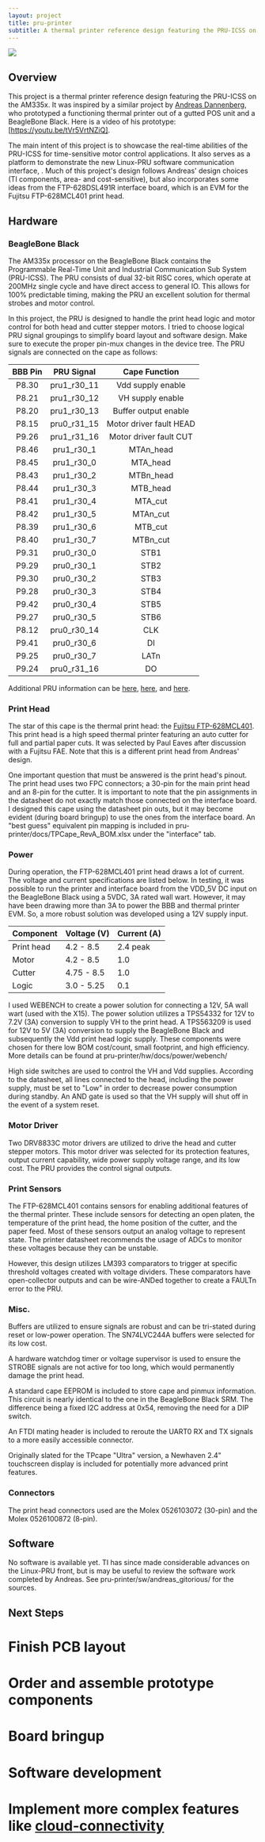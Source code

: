 ```yaml
---
layout: project
title: pru-printer
subtitle: A thermal printer reference design featuring the PRU-ICSS on the BeagleBone Black.
---
```


<img src="images/printer_protoype.jpg">

## Overview
This project is a thermal printer reference design featuring the PRU-ICSS on the AM335x. It was inspired by a similar project by [Andreas Dannenberg](https://gitorious.design.ti.com/pruprinter), who prototyped a functioning thermal printer out of a gutted POS unit and a BeagleBone Black. Here is a video of his prototype: [https://youtu.be/tVr5VrtNZiQ].

The main intent of this project is to showcase the real-time abilities of the PRU-ICSS for time-sensitive motor control applications. It also serves as a platform to demonstrate the new Linux-PRU software communication interface, . Much of this project's design follows Andreas' design choices (TI components, area- and cost-sensitive), but also incorporates some ideas from the FTP-628DSL491R interface board, which is an EVM for the Fujitsu FTP-628MCL401 print head.

## Hardware
### BeagleBone Black
The AM335x processor on the BeagleBone Black contains the Programmable Real-Time Unit and Industrial Communication Sub System (PRU-ICSS). The PRU consists of dual 32-bit RISC cores, which operate at 200MHz single cycle and have direct access to general IO. This allows for 100% predictable timing, making the PRU an excellent solution for thermal strobes and motor control. 

In this project, the PRU is designed to handle the print head logic and motor control for both head and cutter stepper motors. I tried to choose logical PRU signal groupings to simplify board layout and software design. Make sure to execute the proper pin-mux changes in the device tree. The PRU signals are connected on the cape as follows:

| BBB Pin |  PRU Signal |      Cape Function      |
|:-------:|:-----------:|:-----------------------:|
| P8.30   | pru1_r30_11 | Vdd supply enable       |
| P8.21   | pru1_r30_12 | VH supply enable        |
| P8.20   | pru1_r30_13 | Buffer output enable    |
| P8.15   | pru0_r31_15 | Motor driver fault HEAD |
| P9.26   | pru1_r31_16 | Motor driver fault CUT  |
| P8.46   | pru1_r30_1  | MTAn_head               |
| P8.45   | pru1_r30_0  | MTA_head                |
| P8.43   | pru1_r30_2  | MTBn_head               |
| P8.44   | pru1_r30_3  | MTB_head                |
| P8.41   | pru1_r30_4  | MTA_cut                 |
| P8.42   | pru1_r30_5  | MTAn_cut                |
| P8.39   | pru1_r30_6  | MTB_cut                 |
| P8.40   | pru1_r30_7  | MTBn_cut                |
| P9.31   | pru0_r30_0  | STB1                    |
| P9.29   | pru0_r30_1  | STB2                    |
| P9.30   | pru0_r30_2  | STB3                    |
| P9.28   | pru0_r30_3  | STB4                    |
| P9.42   | pru0_r30_4  | STB5                    |
| P9.27   | pru0_r30_5  | STB6                    |
| P8.12   | pru0_r30_14 | CLK                     |
| P9.41   | pru0_r30_6  | DI                      |
| P9.25   | pru0_r30_7  | LATn                    |
| P9.24   | pru0_r31_16 | DO                      |

Additional PRU information can be [here](http://processors.wiki.ti.com/index.php/PRU-ICSS), [here](http://elinux.org/Ti_AM33XX_PRUSSv2), and [here](http://www.element14.com/community/community/designcenter/single-board-computers/next-gen_beaglebone//blog/2013/05/22/bbb--working-with-the-pru-icssprussv2).

### Print Head
The star of this cape is the thermal print head: the [Fujitsu FTP-628MCL401](http://www.fujitsu.com/downloads/MICRO/fcai/thermal-printers/ftp-628mcl401.pdf). This print head is a high speed thermal printer featuring an auto cutter for full and partial paper cuts. It was selected by Paul Eaves after discussion with a Fujitsu FAE. Note that this is a different print head from Andreas' design. 

One important question that must be answered is the print head's pinout. The print head uses two FPC connectors; a 30-pin for the main print head and an 8-pin for the cutter. It is important to note that the pin assignments in the datasheet do not exactly match those connected on the interface board. I designed this cape using the datasheet pin outs, but it may become evident (during board bringup) to use the ones from the interface board. An "best guess" equivalent pin mapping is included in pru-printer/docs/TPCape_RevA_BOM.xlsx under the "interface" tab.

### Power
During operation, the FTP-628MCL401 print head draws a lot of current. The voltage and current specifications are listed below. In testing, it was possible to run the printer and interface board from the VDD_5V DC input on the BeagleBone Black using a 5VDC, 3A rated wall wart. However, it may have been drawing more than 3A to power the BBB and thermal printer EVM. So, a more robust solution was developed using a 12V supply input.

| Component  | Voltage (V) | Current (A) |
|------------|-------------|-------------|
| Print head |  4.2 - 8.5  |  2.4 peak   |
| Motor      |  4.2 - 8.5  |     1.0     |
| Cutter     | 4.75 - 8.5  |     1.0     |
| Logic      |  3.0 - 5.25 |     0.1     |

I used WEBENCH to create a power solution for connecting a 12V, 5A wall wart (used with the X15). The power solution utilizes a TPS54332 for 12V to 7.2V (3A) conversion to supply VH to the print head. A TPS563209 is used for 12V to 5V (3A) conversion to supply the BeagleBone Black and subsequently the Vdd print head logic supply. These components were chosen for there low BOM cost/count, small footprint, and high efficiency. More details can be found at pru-printer/hw/docs/power/webench/

High side switches are used to control the VH and Vdd supplies. According to the datasheet, all lines connected to the head, including the power supply, must be set to "Low" in order to decrease power consumption during standby. An AND gate is used so that the VH supply will shut off in the event of a system reset.

### Motor Driver
Two DRV8833C motor drivers are utilized to drive the head and cutter stepper motors. This motor driver was selected for its protection features, output current capability, wide power supply voltage range, and its low cost. The PRU provides the control signal outputs.

### Print Sensors
The FTP-628MCL401 contains sensors for enabling additional features of the thermal printer. These include sensors for detecting an open platen, the temperature of the print head, the home position of the cutter, and the paper feed. Most of these sensors output an analog voltage to represent state. The printer datasheet recommends the usage of ADCs to monitor these voltages because they can be unstable.

However, this design utilizes LM393 comparators to trigger at specific threshold voltages created with voltage dividers. These comparators have open-collector outputs and can be wire-ANDed together to create a FAULTn error to the PRU.

### Misc.
Buffers are utilized to ensure signals are robust and can be tri-stated during reset or low-power operation. The SN74LVC244A buffers were selected for its low cost.

A hardware watchdog timer or voltage supervisor is used to ensure the STROBE signals are not active for too long, which would permanently damage the print head.

A standard cape EEPROM is included to store cape and pinmux information. This circuit is nearly identical to the one in the BeagleBone Black SRM. The difference being a fixed I2C address at 0x54, removing the need for a DIP switch.

An FTDI mating header is included to reroute the UART0 RX and TX signals to a more easily accessible connector.

Originally slated for the TPcape "Ultra" version, a Newhaven 2.4" touchscreen display is included for potentially more advanced print features.

### Connectors
The print head connectors used are the Molex 0526103072 (30-pin) and the Molex 0526100872 (8-pin).


## Software
No software is available yet. TI has since made considerable advances on the Linux-PRU front, but is may be useful to review the software work completed by Andreas. See pru-printer/sw/andreas_gitorious/ for the sources.

## Next Steps
# Finish PCB layout
# Order and assemble prototype components
# Board bringup
# Software development
# Implement more complex features like [cloud-connectivity](https://www.adafruit.com/products/1289)
